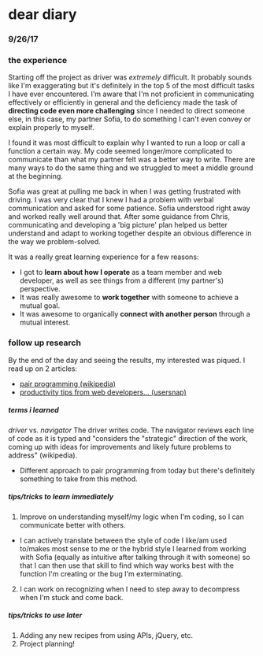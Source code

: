 # dear diary
### 9/26/17

### the experience
Starting off the project as driver was *extremely* difficult. It probably sounds like I'm exaggerating but it's definitely in the top 5 of the most difficult tasks I have ever encountered. I'm aware that I'm not proficient in communicating effectively or efficiently in general and the deficiency made the task of **directing code even more challenging** since I needed to direct someone else, in this case, my partner Sofia, to do something I can't even convey or explain properly to myself.

I found it was most difficult to explain why I wanted to run a loop or call a function a certain way. My code seemed longer/more complicated to communicate than what my partner felt was a better way to write. There are many ways to do the same thing and we struggled to meet a middle ground at the beginning.

Sofia was great at pulling me back in when I was getting frustrated with driving. I was very clear that I knew I had a problem with verbal communication and asked for some patience. Sofia understood right away and worked really well around that. After some guidance from Chris, communicating and developing a 'big picture' plan helped us better understand and adapt to working together despite an obvious difference in the way we problem-solved.


It was a really great learning experience for a few reasons:
- I got to **learn about how I operate** as a team member and web developer, as well as see things from a different (my partner's) perspective.
- It was really awesome to **work together** with someone to achieve a mutual goal.
- It was awesome to organically **connect with another person** through a mutual interest.

### follow up research
By the end of the day and seeing the results, my interested was piqued. I read up on 2 articles:
- [pair programming (wikipedia)](https://en.wikipedia.org/wiki/Pair_programming)
- [productivity tips from web developers... (usersnap)](https://usersnap.com/blog/productivity-tips-web-developers-manage-project-communication/)

##### terms i learned
*driver* vs. *navigator*
The driver writes code. The navigator reviews each line of code as it is typed and  "considers the "strategic" direction of the work, coming up with ideas for improvements and likely future problems to address" (wikipedia).
  - Different approach to pair programming from today but there's definitely something to take from this method.

##### tips/tricks to learn immediately
1. Improve on understanding myself/my logic when I'm coding, so I can communicate better with others.
  - I can actively translate between the style of code I like/am used to/makes most sense to me or the hybrid style I learned from working with Sofia (equally as intuitive after talking through it with someone) so that I can then use that skill to find which way works best with the function I'm creating or the bug I'm exterminating.
2. I can work on recognizing when I need to step away to decompress when I'm stuck and come back.

##### tips/tricks to use later
1. Adding any new recipes from using APIs, jQuery, etc.
2. Project planning!
